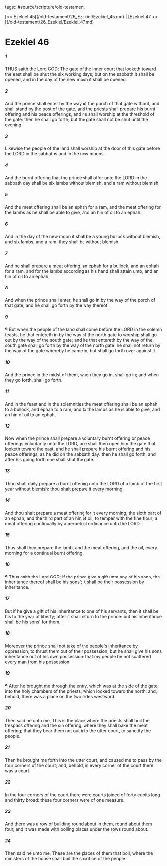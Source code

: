tags:: #source/scripture/old-testament

[<< Ezekiel 45[(/old-testament/26_Ezekiel/Ezekiel_45.md) | [Ezekiel 47 >>[(/old-testament/26_Ezekiel/Ezekiel_47.md)

# Ezekiel 46

##### 1

THUS saith the Lord GOD; The gate of the inner court that looketh toward the east shall be shut the six working days; but on the sabbath it shall be opened, and in the day of the new moon it shall be opened.

##### 2

And the prince shall enter by the way of the porch of that gate without, and shall stand by the post of the gate, and the priests shall prepare his burnt offering and his peace offerings, and he shall worship at the threshold of the gate: then he shall go forth; but the gate shall not be shut until the evening.

##### 3

Likewise the people of the land shall worship at the door of this gate before the LORD in the sabbaths and in the new moons.

##### 4

And the burnt offering that the prince shall offer unto the LORD in the sabbath day shall be six lambs without blemish, and a ram without blemish.

##### 5

And the meat offering shall be an ephah for a ram, and the meat offering for the lambs as he shall be able to give, and an hin of oil to an ephah.

##### 6

And in the day of the new moon it shall be a young bullock without blemish, and six lambs, and a ram: they shall be without blemish.

##### 7

And he shall prepare a meat offering, an ephah for a bullock, and an ephah for a ram, and for the lambs according as his hand shall attain unto, and an hin of oil to an ephah.

##### 8

And when the prince shall enter, he shall go in by the way of the porch of that gate, and he shall go forth by the way thereof.

##### 9

¶ But when the people of the land shall come before the LORD in the solemn feasts, he that entereth in by the way of the north gate to worship shall go out by the way of the south gate; and he that entereth by the way of the south gate shall go forth by the way of the north gate: he shall not return by the way of the gate whereby he came in, but shall go forth over against it.

##### 10

And the prince in the midst of them, when they go in, shall go in; and when they go forth, shall go forth.

##### 11

And in the feast and in the solemnities the meat offering shall be an ephah to a bullock, and ephah to a ram, and to the lambs as he is able to give, and an hin of oil to an ephah.

##### 12

Now when the prince shall prepare a voluntary burnt offering or peace offerings voluntarily unto the LORD, one shall then open him the gate that looketh toward the east, and he shall prepare his burnt offering and his peace offerings, as he did on the sabbath day: then he shall go forth; and after his going forth one shall shut the gate.

##### 13

Thou shalt daily prepare a burnt offering unto the LORD of a lamb of the first year without blemish: thou shalt prepare it every morning.

##### 14

And thou shalt prepare a meat offering for it every morning, the sixth part of an ephah, and the third part of an hin of oil, to temper with the fine flour; a meat offering continually by a perpetual ordinance unto the LORD.

##### 15

Thus shall they prepare the lamb, and the meat offering, and the oil, every morning for a continual burnt offering.

##### 16

¶ Thus saith the Lord GOD; If the prince give a gift unto any of his sons, the inheritance thereof shall be his sons'; it shall be their possession by inheritance.

##### 17

But if he give a gift of his inheritance to one of his servants, then it shall be his to the year of liberty; after it shall return to the prince: but his inheritance shall be his sons' for them.

##### 18

Moreover the prince shall not take of the people's inheritance by oppression, to thrust them out of their possession; but he shall give his sons inheritance out of his own possession: that my people be not scattered every man from his possession.

##### 19

¶ After he brought me through the entry, which was at the side of the gate, into the holy chambers of the priests, which looked toward the north: and, behold, there was a place on the two sides westward.

##### 20

Then said he unto me, This is the place where the priests shall boil the trespass offering and the sin offering, where they shall bake the meat offering; that they bear them not out into the utter court, to sanctify the people.

##### 21

Then he brought me forth into the utter court, and caused me to pass by the four corners of the court; and, behold, in every corner of the court there was a court.

##### 22

In the four corners of the court there were courts joined of forty cubits long and thirty broad: these four corners were of one measure.

##### 23

And there was a row of building round about in them, round about them four, and it was made with boiling places under the rows round about.

##### 24

Then said he unto me, These are the places of them that boil, where the ministers of the house shall boil the sacrifice of the people.
